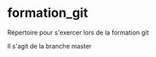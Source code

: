 # formation_git
Répertoire pour s'exercer lors de la formation git 

Il s'agit de la branche master
